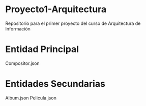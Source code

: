 # Proyecto1-Arquitectura
Repositorio para el primer proyecto del curso de Arquitectura de Información

# Entidad Principal
Compositor.json

# Entidades Secundarias
Album.json
Pelicula.json

